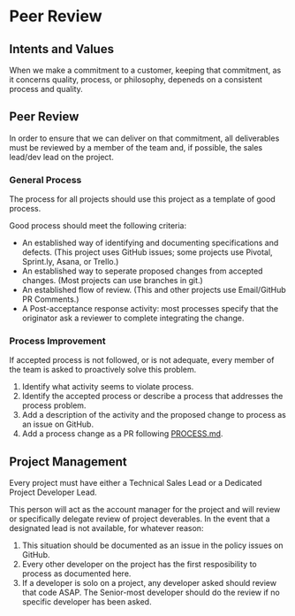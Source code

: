 # Peer Review
## Intents and Values
When we make a commitment to a customer, keeping that commitment, as it concerns quality, process, or philosophy, depeneds on a consistent process and quality.

## Peer Review
In order to ensure that we can deliver on that commitment, all deliverables must be reviewed by a member of the team and, if possible, the sales lead/dev lead on the project.

### General Process
The process for all projects should use this project as a template of good process.

Good process should meet the following criteria:

- An established way of identifying and documenting specifications and defects.  (This project uses GitHub issues; some projects use Pivotal, Sprint.ly, Asana, or Trello.)
- An established way to seperate proposed changes from accepted changes.  (Most projects can use branches in git.)
- An established flow of review.  (This and other projects use Email/GitHub PR Comments.)
- A Post-acceptance response activity: most processes specify that the originator ask a reviewer to complete integrating the change.

### Process Improvement
If accepted process is not followed, or is not adequate, every member of the team is asked to proactively solve this problem.

1. Identify what activity seems to violate process.
2. Identify the accepted process or describe a process that addresses the process problem.
3. Add a description of the activity and the proposed change to process as an issue on GitHub.
4. Add a process change as a PR following [PROCESS.md](PROCESS.md).


## Project Management
Every project must have either a Technical Sales Lead or a Dedicated Project Developer Lead.

This person will act as the account manager for the project and will review or specifically delegate review of project deverables.  In the event that a designated lead is not available, for whatever reason:

1. This situation should be documented as an issue in the policy issues on GitHub.
2. Every other developer on the project has the first resposibility to process as documented here.
3. If a developer is solo on a project, any developer asked should review that code ASAP.  The Senior-most developer should do the review if no specific developer has been asked.
